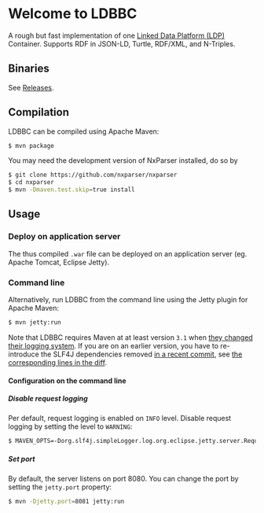 # Welcome to LDBBC
A rough but fast implementation of one [Linked Data Platform (LDP)](https://www.w3.org/TR/ldp/) Container.
Supports RDF in JSON-LD, Turtle, RDF/XML, and N-Triples.

## Binaries
See [Releases](https://github.com/kaefer3000/ldbbc/releases).

## Compilation
LDBBC can be compiled using Apache Maven:
```sh
$ mvn package
```
You may need the development version of NxParser installed, do so by
```sh
$ git clone https://github.com/nxparser/nxparser
$ cd nxparser
$ mvn -Dmaven.test.skip=true install
```

## Usage

### Deploy on application server
The thus compiled `.war` file can be deployed on an application server (eg. Apache Tomcat, Eclipse Jetty).

### Command line
Alternatively, run LDBBC from the command line using the Jetty plugin for Apache Maven:
```sh
$ mvn jetty:run
```
Note that LDBBC requires Maven at at least version `3.1` when [they changed their logging system](https://maven.apache.org/maven-logging.html).
If you are on an earlier version, you have to re-introduce the SLF4J dependencies removed [in a recent commit](https://github.com/kaefer3000/ldbbc/commit/fe01d54f838ed84a99ac55f7585b113a2ba97d4a), see [the corresponding lines in the diff](https://github.com/kaefer3000/ldbbc/commit/fe01d54f838ed84a99ac55f7585b113a2ba97d4a#diff-600376dffeb79835ede4a0b285078036L22).
#### Configuration on the command line
##### Disable request logging
Per default, request logging is enabled on `INFO` level.
Disable request logging by setting the level to `WARNING`:

```sh
$ MAVEN_OPTS=-Dorg.slf4j.simpleLogger.log.org.eclipse.jetty.server.RequestLog=warn mvn jetty:run
```

##### Set port
By default, the server listens on port 8080.
You can change the port by setting the `jetty.port` property:
```sh
$ mvn -Djetty.port=8081 jetty:run
```

